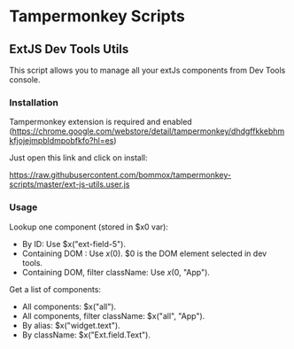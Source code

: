 # Tampermonkey Scripts

## ExtJS Dev Tools Utils

This script allows you to manage all your extJs components from Dev Tools console.

### Installation

Tampermonkey extension is required and enabled (https://chrome.google.com/webstore/detail/tampermonkey/dhdgffkkebhmkfjojejmpbldmpobfkfo?hl=es)

Just open this link and click on install:

 https://raw.githubusercontent.com/bommox/tampermonkey-scripts/master/ext-js-utils.user.js

### Usage
 
Lookup one component  (stored in $x0  var):

- By ID: Use $x("ext-field-5"). 
- Containing DOM : Use $x($0).  $0 is the DOM element selected in dev tools.
- Containing DOM, filter className: Use $x($0, "App").

Get a list of components:

- All components: $x("all"). 
- All components, filter className: $x("all", "App"). 
- By alias: $x("widget.text"). 
- By className: $x("Ext.field.Text"). 

